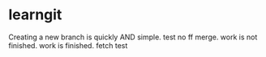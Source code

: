 # learngit
Creating a new branch is quickly AND simple.
test no ff merge.
work is not finished.
work is finished.
fetch test
